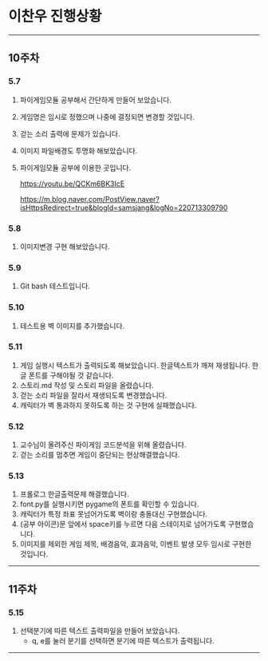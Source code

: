 # 이찬우 진행상황

---

## 10주차

### 5.7

1. 파이게임모듈 공부해서 간단하게 만들어 보았습니다.
2. 게임명은 임시로 정했으며 나중에 결정되면 변경할 것입니다.
3. 걷는 소리 출력에 문제가 있습니다.
4. 이미지 파일배경도 투명화 해보았습니다.
5. 파이게임모듈 공부에 이용한 곳입니다.

   <https://youtu.be/QCKm6BK3IcE>

   <https://m.blog.naver.com/PostView.naver?isHttpsRedirect=true&blogId=samsjang&logNo=220713309790>

### 5.8

1. 이미지변경 구현 해보았습니다.

### 5.9

1. Git bash 테스트입니다.

### 5.10

1. 테스트용 벽 이미지를 추가했습니다.

### 5.11

1.  게임 실행시 텍스트가 출력되도록 해보았습니다.
    한글텍스트가 깨져 재생됩니다. 한글 폰트를 구해야될 것 같습니다.
2.  스토리.md 작성 및 스토리 파일을 올렸습니다.
3.  걷는 소리 파일을 잘라서 재생되도록 변경했습니다.
4.  캐릭터가 벽 통과하지 못하도록 하는 것 구현에 실패했습니다.

### 5.12

1. 교수님이 올려주신 파이게임 코드분석을 위해 올렸습니다.
2. 걷는 소리를 멈추면 게임이 중단되는 현상해결했습니다.

### 5.13

1. 프롤로그 한글출력문제 해결했습니다.
2. font.py를 실행시키면 pygame의 폰트를 확인할 수 있습니다.
3. 캐릭터가 특정 좌표 못넘어가도록 벽이랑 충돌대신 구현했습니다.
4. (공부 아이콘)문 앞에서 space키를 누르면 다음 스테이지로 넘어가도록 구현했습니다.
5. 이미지를 제외한 게임 제목, 배경음악, 효과음악, 이벤트 발생 모두 임시로 구현한 것입니다.

---

## 11주차

### 5.15

1. 선택분기에 따른 텍스트 출력파일을 만들어 보았습니다.
   - q, e를 눌러 분기를 선택하면 분기에 따른 텍스트가 출력됩니다.

---
